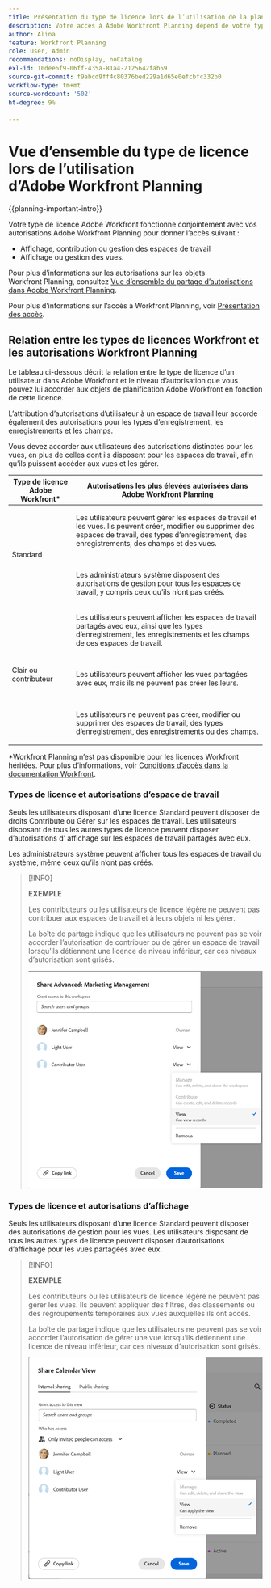 ```yaml
---
title: Présentation du type de licence lors de l’utilisation de la planification Adobe Workfront
description: Votre accès à Adobe Workfront Planning dépend de votre type de licence, en plus de vos autorisations d’accès aux objets. Tous les utilisateurs de l’organisation ne disposent pas des mêmes droits d’accès et autorisations pour utiliser Adobe Workfront Planning. Cet article décrit les niveaux d’accès que les utilisateurs peuvent avoir à Adobe Workfront Planning.
author: Alina
feature: Workfront Planning
role: User, Admin
recommendations: noDisplay, noCatalog
exl-id: 10dee6f9-06ff-435a-81a4-2125642fab59
source-git-commit: f9abcd9ff4c80376bed229a1d65e0efcbfc332b0
workflow-type: tm+mt
source-wordcount: '502'
ht-degree: 9%

---
```



# Vue d’ensemble du type de licence lors de l’utilisation d’Adobe Workfront Planning

{{planning-important-intro}}

Votre type de licence Adobe Workfront fonctionne conjointement avec vos autorisations Adobe Workfront Planning pour donner l’accès suivant :

* Affichage, contribution ou gestion des espaces de travail
* Affichage ou gestion des vues.

Pour plus d’informations sur les autorisations sur les objets Workfront Planning, consultez [Vue d’ensemble du partage d’autorisations dans Adobe Workfront Planning](/help/quicksilver/planning/access/sharing-permissions-overview.md).

Pour plus d’informations sur l’accès à Workfront Planning, voir [Présentation des accès](/help/quicksilver/planning/access/access-overview.md).

## Relation entre les types de licences Workfront et les autorisations Workfront Planning

Le tableau ci-dessous décrit la relation entre le type de licence d’un utilisateur dans Adobe Workfront et le niveau d’autorisation que vous pouvez lui accorder aux objets de planification Adobe Workfront en fonction de cette licence.

L’attribution d’autorisations d’utilisateur à un espace de travail leur accorde également des autorisations pour les types d’enregistrement, les enregistrements et les champs.

Vous devez accorder aux utilisateurs des autorisations distinctes pour les vues, en plus de celles dont ils disposent pour les espaces de travail, afin qu’ils puissent accéder aux vues et les gérer.

| Type de licence Adobe Workfront* | Autorisations les plus élevées autorisées dans Adobe Workfront Planning |
|------------------------------------------------|-------------------------------------------------------------------------------------------------------------------------------------------------------------------------------|
| Standard | <p>Les utilisateurs peuvent gérer les espaces de travail et les vues. Ils peuvent créer, modifier ou supprimer des espaces de travail, des types d’enregistrement, des enregistrements, des champs et des vues.</p> <br> <p>Les administrateurs système disposent des autorisations de gestion pour tous les espaces de travail, y compris ceux qu’ils n’ont pas créés.</p> |
| Clair ou contributeur | <p>Les utilisateurs peuvent afficher les espaces de travail partagés avec eux, ainsi que les types d’enregistrement, les enregistrements et les champs de ces espaces de travail.</p> <br> <p>Les utilisateurs peuvent afficher les vues partagées avec eux, mais ils ne peuvent pas créer les leurs. </p><br> <p>Les utilisateurs ne peuvent pas créer, modifier ou supprimer des espaces de travail, des types d’enregistrement, des enregistrements ou des champs.</p> |

*Workfront Planning n’est pas disponible pour les licences Workfront héritées.
Pour plus d’informations, voir [Conditions d’accès dans la documentation Workfront](/help/quicksilver/administration-and-setup/add-users/access-levels-and-object-permissions/access-level-requirements-in-documentation.md).


<!--OLD 

| Adobe Workfront license type*                                   | Highest permissions allowed in Adobe Workfront Planning                                                                                                                                             |
|------------------------------------------------|-------------------------------------------------------------------------------------------------------------------------------------------------------------------------------|
|New: Standard <br> or <br>Current: Plan                    | Users can manage workspaces. They can create, edit, or delete workspaces, record types, records, and fields. <br> System administrators have Manage permissions to all workspaces, including the ones they did not create.                                                                                                                     |
| New: Light, Contributor <br> or <br>Current: Work, Requestor, Reviewer                      | Users can view the workspaces shared with them, as well as the record types, records, and fields of those workspaces. <br> Users cannot create, edit, or delete workspaces, record types, records, or fields.|

*For more information, see [Access requirements in Workfront documentation](/help/quicksilver/administration-and-setup/add-users/access-levels-and-object-permissions/access-level-requirements-in-documentation.md).
-->

### Types de licence et autorisations d’espace de travail

Seuls les utilisateurs disposant d’une licence Standard peuvent disposer de droits Contribute ou Gérer sur les espaces de travail. Les utilisateurs disposant de tous les autres types de licence peuvent disposer d’autorisations d’ affichage sur les espaces de travail partagés avec eux.

Les administrateurs système peuvent afficher tous les espaces de travail du système, même ceux qu’ils n’ont pas créés.

>[!INFO]
>
>**EXEMPLE**
>
>Les contributeurs ou les utilisateurs de licence légère ne peuvent pas contribuer aux espaces de travail et à leurs objets ni les gérer.
>
>La boîte de partage indique que les utilisateurs ne peuvent pas se voir accorder l’autorisation de contribuer ou de gérer un espace de travail lorsqu’ils détiennent une licence de niveau inférieur, car ces niveaux d’autorisation sont grisés.
>
>![](assets/permissions-grayed-out-for-contributor-user-on-workspace.png)


### Types de licence et autorisations d’affichage

Seuls les utilisateurs disposant d’une licence Standard peuvent disposer des autorisations de gestion pour les vues. Les utilisateurs disposant de tous les autres types de licence peuvent disposer d’autorisations d’affichage pour les vues partagées avec eux.

>[!INFO]
>
>**EXEMPLE**
>
>Les contributeurs ou les utilisateurs de licence légère ne peuvent pas gérer les vues. Ils peuvent appliquer des filtres, des classements ou des regroupements temporaires aux vues auxquelles ils ont accès.
>
>La boîte de partage indique que les utilisateurs ne peuvent pas se voir accorder l’autorisation de gérer une vue lorsqu’ils détiennent une licence de niveau inférieur, car ces niveaux d’autorisation sont grisés.
>
>![](assets/permissions-grayed-out-for-light-user.png)
